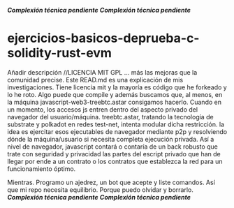 ***Complexión técnica pendiente***
***Complexión técnica pendiente***
# ejercicios-basicos-deprueba-c-solidity-rust-evm
Añadir descripción
//LICENCIA MIT GPL ... más las mejoras que la comunidad precise.
Este READ.md es una explicación de mis investigaciones.
Tiene licencia mit y la mayoría es código que he forkeado
y lo he roto.
Algo puede que compile y además buscamos que, al menos, en la
máquina javascript-web3-treebtc.astar consigamos hacerlo.
Cuando en un momento, los accesos js entren dentro del aspecto
privado del navegador del usuario/máquina. 
treebtc.astar, tratando la tecnología de substrate y polkadot
en redes test-net, intenta modular dicha restricción.
la idea es ejercitar esos ejecutables de navegador mediante
p2p y resolviendo dónde la máquina/usuario si necesita completa
ejecución privada. Así a nivel de navegador, javascript contará
o contaría de un back robusto que trate con seguridad y privacidad
las partes del escript privado que han de llegar por ende a un contrato
o los contratos que establezca la red para un funcionamiento óptimo.

Mientras. Programo un ajedrez, un bot que acepte y liste comandos.
Así que mi repo necesita equilibrio.
Porque puedo olvidar y borrarlo.
***Complexión técnica pendiente***
***Complexión técnica pendiente***

